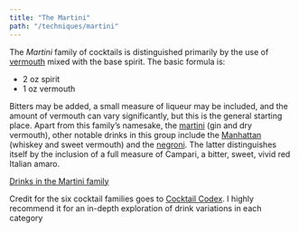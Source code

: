 ```yaml
---
title: "The Martini"
path: "/techniques/martini"
---
```


The _Martini_ family of cocktails is distinguished primarily by the use of [vermouth](/ingredients/vermouth) mixed with the base spirit.
The basic formula is:

* 2 oz spirit
* 1 oz vermouth

Bitters may be added, a small measure of liqueur may be included, and the amount of vermouth can vary significantly, but this is the general starting place.
Apart from this family’s namesake, the [martini](/drinks/martini) (gin and dry vermouth), other notable drinks in this group include the [Manhattan](/drinks/manhattan) (whiskey and sweet vermouth) and the [negroni](/drinks/negroni).
The latter distinguishes itself by the inclusion of a full measure of Campari, a bitter, sweet, vivid red Italian amaro.

<a href="/drinks?family=martini" class="button">Drinks in the Martini family</a>

<p class="footnote">Credit for the six cocktail families goes to <a href="https://www.deathandcompanymarket.com/products/cocktail-codex">Cocktail Codex</a>. I highly recommend it for an in-depth exploration of drink variations in each category</p>
